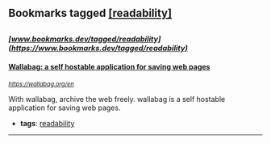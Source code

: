 ## Bookmarks tagged [[readability]](https://www.bookmarks.dev/search?q=[readability])

_<sup><sup>[www.bookmarks.dev/tagged/readability](https://www.bookmarks.dev/tagged/readability)</sup></sup>_
---
#### [Wallabag: a self hostable application for saving web pages](https://wallabag.org/en)
_<sup>https://wallabag.org/en</sup>_

With wallabag, archive the web freely. wallabag is a self hostable application for saving web pages.
* **tags**: [readability](../tagged/readability.md)
---
